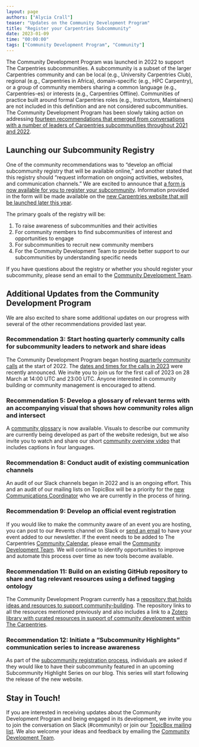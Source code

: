 ```yaml
---
layout: page
authors: ["Alycia Crall"]
teaser: "Updates on the Community Development Program"
title: "Register your Carpentries Subcommunity"
date: 2023-01-09
time: "00:00:00"
tags: ["Community Development Program", "Community"]
---
```


The Community Development Program was launched in 2022 to support The Carpentries subcommunities. A subcommunity is a subset of the larger Carpentries community and can be local (e.g., University Carpentries Club), regional (e.g., Carpentries in Africa), domain-specific (e.g., HPC Carpentry), or a group of community members sharing a common language (e.g., Carpentries-es) or interests (e.g., Carpentries Offline). Communities of practice built around formal Carpentries roles (e.g., Instructors, Maintainers) are not included in this definition and are not considered subcommunities. The Community Development Program has been slowly taking action on addressing [fourteen recommendations that emerged from conversations with a number of leaders of Carpentries subcommunities throughout 2021 and 2022](https://carpentries.org/blog/2022/02/building-sustaining-community/). 


## Launching our Subcommunity Registry

One of the community recommendations was to “develop an official subcommunity registry that will be available online,” and another stated that this registry should “request information on ongoing activities, websites, and communication channels.” We are excited to announce that [a form is now available for you to register your subcommunity](https://forms.gle/t9zqxhyeGLGiSGFe7). Information provided in the form will be made available on the [new Carpentries website that will be launched later this year](https://carpentries.org/blog/2023/01/executive-director-new-years-message/). 

The primary goals of the registry will be:



1. To raise awareness of subcommunities and their activities
2. For community members to find subcommunities of interest and opportunities to engage
3. For subcommunities to recruit new community members
4. For the Community Development Team to provide better support to our subcommunities by understanding specific needs

If you have questions about the registry or whether you should register your subcommunity, please send an email to the [Community Development Team](mailto:community@carpentries.org).


## Additional Updates from the Community Development Program

We are also excited to share some additional updates on our progress with several of the other recommendations provided last year.


### Recommendation 3: Start hosting quarterly community calls for subcommunity leaders to network and share ideas

The Community Development Program began hosting [quarterly community calls](https://pad.carpentries.org/community-development-program) at the start of 2022. The [dates and times for the calls in 2023](https://carpentries.topicbox.com/groups/community-development/Td03c98e295428d84/2023-community-development-program-quarterly-calls-scheduled) were recently announced. We invite you to join us for the first call of 2023 on 28 March at 14:00 UTC and 23:00 UTC. Anyone interested in community building or community management is encouraged to attend.


### Recommendation 5: Develop a glossary of relevant terms with an accompanying visual that shows how community roles align and intersect

A [community glossary](https://github.com/carpentries/community-development/blob/main/glossary.md) is now available. Visuals to describe our community are currently being developed as part of the website redesign, but we also invite you to watch and share our short [community overview video](https://youtu.be/DaeCZ74IgLQ) that includes captions in four languages. 


### Recommendation 8: Conduct audit of existing communication channels

An audit of our Slack channels began in 2022 and is an ongoing effort. This and an audit of our mailing lists on TopicBox will be a priority for the [new Communications Coordinator](https://carpentries.org/blog/2023/01/communications-coordinator/) who we are currently in the process of hiring. 


### Recommendation 9: Develop an official event registration

If you would like to make the community aware of an event you are hosting, you can post to our #events channel on Slack or [send an email](mailto:newsletter@carpentries.org) to have your event added to our newsletter. If the event needs to be added to The Carpentries [Community Calendar](https://carpentries.org/community/#community-events), please email the [Community Development Team](mailto:community@carpentries.org). We will continue to identify opportunities to improve and automate this process over time as new tools become available.


### Recommendation 11: Build on an existing GitHub repository to share and tag relevant resources using a defined tagging ontology

The Community Development Program currently has a [repository that holds ideas and resources to support community-building](https://github.com/carpentries/community-development). The repository links to all the resources mentioned previously and also includes a link to a [Zotero library with curated resources in support of community development within The Carpentries](https://www.zotero.org/groups/1163904/carpentries/collections/B8FTJANZ).


### Recommendation 12: Initiate a “Subcommunity Highlights” communication series to increase awareness

As part of the [subcommunity registration process](#launching-our-subcommunity-registry), individuals are asked if they would like to have their subcommunity featured in an upcoming Subcommunity Highlight Series on our blog. This series will start following the release of the new website. 


## Stay in Touch!

If you are interested in receiving updates about the Community Development Program and being engaged in its development, we invite you to join the conversation on Slack (#community) or join our [TopicBox mailing list](https://carpentries.topicbox.com/groups/community-development). We also welcome your ideas and feedback by emailing the [Community Development Team](mailto:community@carpentries.org).
